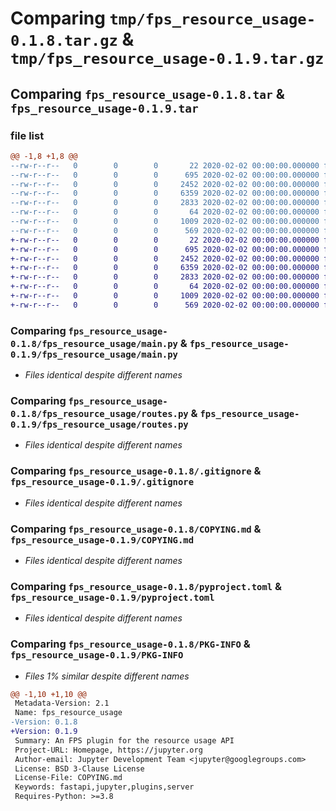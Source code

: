 # Comparing `tmp/fps_resource_usage-0.1.8.tar.gz` & `tmp/fps_resource_usage-0.1.9.tar.gz`

## Comparing `fps_resource_usage-0.1.8.tar` & `fps_resource_usage-0.1.9.tar`

### file list

```diff
@@ -1,8 +1,8 @@
--rw-r--r--   0        0        0       22 2020-02-02 00:00:00.000000 fps_resource_usage-0.1.8/fps_resource_usage/__init__.py
--rw-r--r--   0        0        0      695 2020-02-02 00:00:00.000000 fps_resource_usage-0.1.8/fps_resource_usage/main.py
--rw-r--r--   0        0        0     2452 2020-02-02 00:00:00.000000 fps_resource_usage-0.1.8/fps_resource_usage/routes.py
--rw-r--r--   0        0        0     6359 2020-02-02 00:00:00.000000 fps_resource_usage-0.1.8/.gitignore
--rw-r--r--   0        0        0     2833 2020-02-02 00:00:00.000000 fps_resource_usage-0.1.8/COPYING.md
--rw-r--r--   0        0        0       64 2020-02-02 00:00:00.000000 fps_resource_usage-0.1.8/README.md
--rw-r--r--   0        0        0     1009 2020-02-02 00:00:00.000000 fps_resource_usage-0.1.8/pyproject.toml
--rw-r--r--   0        0        0      569 2020-02-02 00:00:00.000000 fps_resource_usage-0.1.8/PKG-INFO
+-rw-r--r--   0        0        0       22 2020-02-02 00:00:00.000000 fps_resource_usage-0.1.9/fps_resource_usage/__init__.py
+-rw-r--r--   0        0        0      695 2020-02-02 00:00:00.000000 fps_resource_usage-0.1.9/fps_resource_usage/main.py
+-rw-r--r--   0        0        0     2452 2020-02-02 00:00:00.000000 fps_resource_usage-0.1.9/fps_resource_usage/routes.py
+-rw-r--r--   0        0        0     6359 2020-02-02 00:00:00.000000 fps_resource_usage-0.1.9/.gitignore
+-rw-r--r--   0        0        0     2833 2020-02-02 00:00:00.000000 fps_resource_usage-0.1.9/COPYING.md
+-rw-r--r--   0        0        0       64 2020-02-02 00:00:00.000000 fps_resource_usage-0.1.9/README.md
+-rw-r--r--   0        0        0     1009 2020-02-02 00:00:00.000000 fps_resource_usage-0.1.9/pyproject.toml
+-rw-r--r--   0        0        0      569 2020-02-02 00:00:00.000000 fps_resource_usage-0.1.9/PKG-INFO
```

### Comparing `fps_resource_usage-0.1.8/fps_resource_usage/main.py` & `fps_resource_usage-0.1.9/fps_resource_usage/main.py`

 * *Files identical despite different names*

### Comparing `fps_resource_usage-0.1.8/fps_resource_usage/routes.py` & `fps_resource_usage-0.1.9/fps_resource_usage/routes.py`

 * *Files identical despite different names*

### Comparing `fps_resource_usage-0.1.8/.gitignore` & `fps_resource_usage-0.1.9/.gitignore`

 * *Files identical despite different names*

### Comparing `fps_resource_usage-0.1.8/COPYING.md` & `fps_resource_usage-0.1.9/COPYING.md`

 * *Files identical despite different names*

### Comparing `fps_resource_usage-0.1.8/pyproject.toml` & `fps_resource_usage-0.1.9/pyproject.toml`

 * *Files identical despite different names*

### Comparing `fps_resource_usage-0.1.8/PKG-INFO` & `fps_resource_usage-0.1.9/PKG-INFO`

 * *Files 1% similar despite different names*

```diff
@@ -1,10 +1,10 @@
 Metadata-Version: 2.1
 Name: fps_resource_usage
-Version: 0.1.8
+Version: 0.1.9
 Summary: An FPS plugin for the resource usage API
 Project-URL: Homepage, https://jupyter.org
 Author-email: Jupyter Development Team <jupyter@googlegroups.com>
 License: BSD 3-Clause License
 License-File: COPYING.md
 Keywords: fastapi,jupyter,plugins,server
 Requires-Python: >=3.8
```

